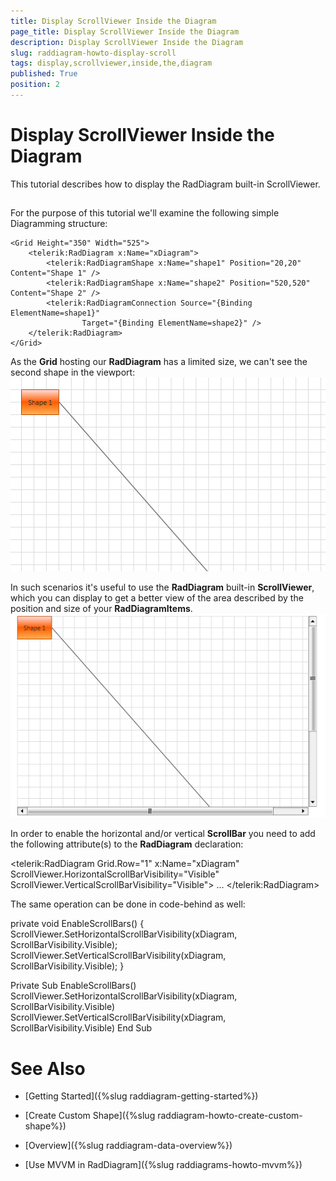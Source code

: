 ```yaml
---
title: Display ScrollViewer Inside the Diagram
page_title: Display ScrollViewer Inside the Diagram
description: Display ScrollViewer Inside the Diagram
slug: raddiagram-howto-display-scroll
tags: display,scrollviewer,inside,the,diagram
published: True
position: 2
---
```


# Display ScrollViewer Inside the Diagram



This tutorial describes how to display the RadDiagram built-in ScrollViewer.

## 

For the purpose of this tutorial we'll examine the following simple Diagramming structure:

	
    <Grid Height="350" Width="525">
        <telerik:RadDiagram x:Name="xDiagram">
            <telerik:RadDiagramShape x:Name="shape1" Position="20,20" Content="Shape 1" />
            <telerik:RadDiagramShape x:Name="shape2" Position="520,520" Content="Shape 2" />
            <telerik:RadDiagramConnection Source="{Binding ElementName=shape1}"
                    Target="{Binding ElementName=shape2}" />
        </telerik:RadDiagram>
    </Grid>		  
		  



As the __Grid__ hosting our __RadDiagram__ has a limited size, we can't see the second shape in the viewport:
	  ![Rad Diagram How To Scroll No Scroll](images/RadDiagram_HowTo_Scroll_NoScroll.png)

In such scenarios it's useful to use the __RadDiagram__ built-in __ScrollViewer__, which you can display to get a better view of the area described by the position and size of your __RadDiagramItems__. 
	  ![Rad Diagram How To Scroll Scroll](images/RadDiagram_HowTo_Scroll_Scroll.png)

In order to enable the horizontal and/or vertical __ScrollBar__ you need to add the following attribute(s) to the __RadDiagram__ declaration:
		

	
<telerik:RadDiagram Grid.Row="1" x:Name="xDiagram" 
					ScrollViewer.HorizontalScrollBarVisibility="Visible" 
					ScrollViewer.VerticalScrollBarVisibility="Visible">
  ...
</telerik:RadDiagram>		  
		  



The same operation can be done in code-behind as well:

	
private void EnableScrollBars()
{
    ScrollViewer.SetHorizontalScrollBarVisibility(xDiagram, ScrollBarVisibility.Visible);
    ScrollViewer.SetVerticalScrollBarVisibility(xDiagram, ScrollBarVisibility.Visible);
}		  
		  



	
Private Sub EnableScrollBars()
    ScrollViewer.SetHorizontalScrollBarVisibility(xDiagram, ScrollBarVisibility.Visible)
    ScrollViewer.SetVerticalScrollBarVisibility(xDiagram, ScrollBarVisibility.Visible)
End Sub		  
		  



# See Also

 * [Getting Started]({%slug raddiagram-getting-started%})

 * [Create Custom Shape]({%slug raddiagram-howto-create-custom-shape%})

 * [Overview]({%slug raddiagram-data-overview%})

 * [Use MVVM in RadDiagram]({%slug raddiagrams-howto-mvvm%})
